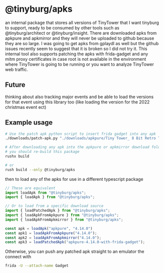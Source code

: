 # @tinyburg/apks

an internal package that stores all versions of TinyTower that I want tinyburg to support, ready to be consumed by other tools such as @tinyburg/architect or @tinyburg/insight. There are downloaded apks from apkpure and apkmirror and they will never be uploaded to github because they are so large. I was going to get apks from gplaydl as well but the github issues recently seem to suggest that it is broken so I did not try it. This internal tool also supports patching the apks with frida-gadget and any mitm proxy certificates in case root is not available in the environment where TinyTower is going to be running or you want to analyze TinyTower web traffic.

## Future

thinking about also tracking major events and be able to load the versions for that event using this library too (like loading the version for the 2022 christmas event ect)

## Example usage

```bash
# Use the patch apk python script to insert frida gadget into any apk
./downloads/patch-apk.py "./downloads/apkpure/Tiny Tower_ 8 Bit Retro Tycoon_4.14.0_Apkpure.apk"

# After downloading any apk into the apkpure or apkmirror download folders,
# you should re-build this package
rushx build

# or
rush build --only @tinyburg/apks
```

then to load any of the apks for use in a different typescript package

```js
// These are equivalent
import loadApk from "@tinyburg/apks";
import { loadApk } from "@tinyburg/apks";

// Or to load from a specific download source
import { loadPatchedApk } from "@tinyburg/apks";
import { loadApkFromApkpure } from "@tinyburg/apks";
import { loadApkFromApkmirror } from "@tinyburg/apks";

const apk = loadApk("apkpure", "4.14.0")
const apk1 = loadApkFromApkpure("4.14.0");
const apk2 = loadApkFromApkmirror("4.14.0");
const apk3 = loadPatchedApk("apkpure-4.14.0-with-frida-gadget");
```

Otherwise, you can push any patched apk straight to an emulator the connect with

```bash
frida -U --attach-name Gadget
```
